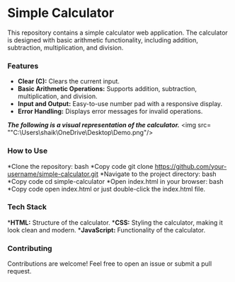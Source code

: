 # Simple Calculator
This repository contains a simple calculator web application. The calculator is designed with basic arithmetic functionality, including addition, subtraction, multiplication, and division.

### Features
- __Clear (C):__ Clears the current input.
- __Basic Arithmetic Operations:__ Supports addition, subtraction, multiplication, and division.
- __Input and Output:__ Easy-to-use number pad with a responsive display.
- __Error Handling:__ Displays error messages for invalid operations.

***The following is a visual representation of the calculator.***
<img src= ""C:\Users\shaik\OneDrive\Desktop\Demo.png"/>

### How to Use
*Clone the repository:
bash
*Copy code
git clone https://github.com/your-username/simple-calculator.git
*Navigate to the project directory:
bash
*Copy code
cd simple-calculator
*Open index.html in your browser:
bash
*Copy code
open index.html     or       just double-click the index.html file.

### Tech Stack
*__HTML:__ Structure of the calculator.
*__CSS:__ Styling the calculator, making it look clean and modern.
*__JavaScript:__ Functionality of the calculator.

### Contributing
Contributions are welcome! Feel free to open an issue or submit a pull request.
